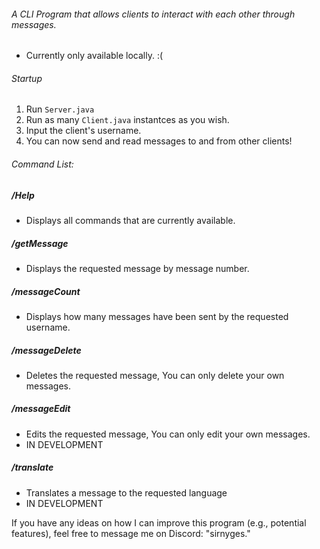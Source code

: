 ###### A CLI Program that allows clients to interact with each other through messages.

- Currently only available locally. :(

###### Startup
1. Run `Server.java`
2. Run as many `Client.java` instantces as you wish.
3. Input the client's username.
4. You can now send and read messages to and from other clients!

###### Command List:

##### /Help
  - Displays all commands that are currently available.

##### /getMessage <Number>
  - Displays the requested message by message number.

##### /messageCount <Username>
  - Displays how many messages have been sent by the requested username.

##### /messageDelete <Number>
  - Deletes the requested message, You can only delete your own messages.

##### /messageEdit <Number> <Message>
  - Edits the requested message, You can only edit your own messages.
  - IN DEVELOPMENT

##### /translate <Number> <Language>
  - Translates a message to the requested language
  - IN DEVELOPMENT

If you have any ideas on how I can improve this program (e.g., potential features), feel free to message me on Discord: "sirnyges."
